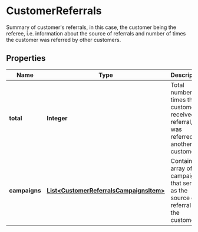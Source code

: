 

# CustomerReferrals

Summary of customer's referrals, in this case, the customer being the referee, i.e. information about the source of referrals and number of times the customer was referred by other customers.

## Properties

| Name | Type | Description | Notes |
|------------ | ------------- | ------------- | -------------|
|**total** | **Integer** | Total number of times this customer received a referral, i.e. was referred by another customer. |  |
|**campaigns** | [**List&lt;CustomerReferralsCampaignsItem&gt;**](CustomerReferralsCampaignsItem.md) | Contains an array of campaigns that served as the source of a referral for the customer. |  |



